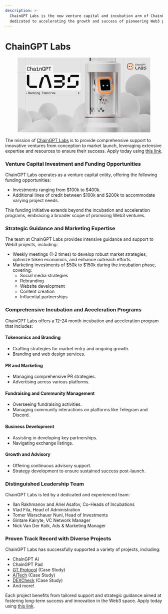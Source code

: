 ```yaml
---
description: >-
  ChainGPT Labs is the new venture capital and incubation arm of ChainGPT,
  dedicated to accelerating the growth and success of pioneering Web3 projects.
---
```


# ChainGPT Labs

<figure><img src="../../.gitbook/assets/CGPT Labs Rectangles.png" alt=""><figcaption></figcaption></figure>

The mission of [ChainGPT Labs](https://labs.chaingpt.org/) is to provide comprehensive support to innovative ventures from conception to market launch, leveraging extensive expertise and resources to ensure their success. Apply today using [this link](https://labs.chaingpt.org/apply).

### Venture Capital Investment and Funding Opportunities

ChainGPT Labs operates as a venture capital entity, offering the following funding opportunities:

* Investments ranging from $100k to $400k.
* Additional lines of credit between $100k and $200k to accommodate varying project needs.

This funding initiative extends beyond the incubation and acceleration programs, embracing a broader scope of promising Web3 ventures.

### Strategic Guidance and Marketing Expertise

The team at ChainGPT Labs provides intensive guidance and support to Web3 projects, including:

* Weekly meetings (1-2 times) to develop robust market strategies, optimize token economics, and enhance outreach efforts.
* Marketing investments of $50k to $150k during the incubation phase, covering:
  * Social media strategies
  * Rebranding
  * Website development
  * Content creation
  * Influential partnerships

### Comprehensive Incubation and Acceleration Programs

ChainGPT Labs offers a 12-24 month incubation and acceleration program that includes:

#### Tokenomics and Branding

* Crafting strategies for market entry and ongoing growth.
* Branding and web design services.

#### PR and Marketing

* Managing comprehensive PR strategies.
* Advertising across various platforms.

#### Fundraising and Community Management

* Overseeing fundraising activities.
* Managing community interactions on platforms like Telegram and Discord.

#### Business Development

* Assisting in developing key partnerships.
* Navigating exchange listings.

#### Growth and Advisory

* Offering continuous advisory support.
* Strategy development to ensure sustained success post-launch.

### Distinguished Leadership Team

ChainGPT Labs is led by a dedicated and experienced team:

* Ilan Rakhmanov and Ariel Asafov, Co-Heads of Incubations
* Vlad Fila, Head of Administration
* Tomer Warschauer Nuni, Head of Investments
* Gintare Kairyte, VC Network Manager
* Nick Van Der Kolk, Ads & Marketing Manager

### Proven Track Record with Diverse Projects

ChainGPT Labs has successfully supported a variety of projects, including:

* ChainGPT AI
* ChainGPT Pad
* [GT Protocol](incubation-case-study-gt-protocol.md) (Case Study)
* [AITech](incubation-case-study-solidus-ai-tech.md) (Case Study)
* [DEXCheck](incubation-case-study-dexcheck.md) (Case Study)
* And more!

Each project benefits from tailored support and strategic guidance aimed at fostering long-term success and innovation in the Web3 space. Apply today using [this link](https://labs.chaingpt.org/).
